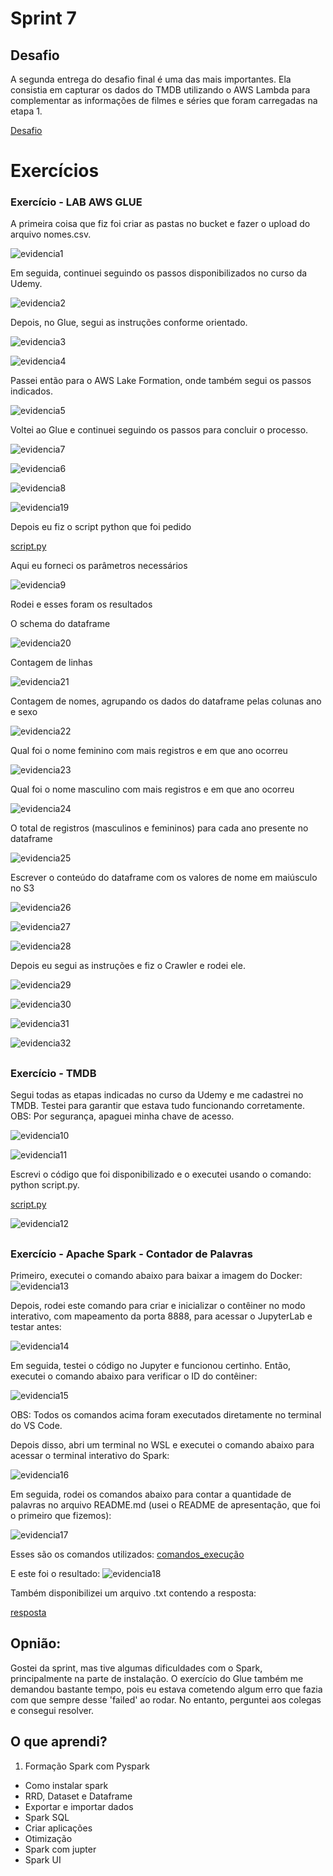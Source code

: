 # Sprint 7
## Desafio
A segunda entrega do desafio final é uma das mais importantes. Ela consistia em capturar os dados do TMDB utilizando o AWS Lambda para complementar as informações de filmes e séries que foram carregadas na etapa 1.

[Desafio](../Sprint%207/Desafios/)

# Exercícios 
### Exercício - LAB AWS GLUE 
A primeira coisa que fiz foi criar as pastas no bucket e fazer o upload do arquivo nomes.csv.

![evidencia1](../Sprint%207/Evidencias/Evidencias_exercicios/evidencia1.png)

Em seguida, continuei seguindo os passos disponibilizados no curso da Udemy.

![evidencia2](../Sprint%207/Evidencias/Evidencias_exercicios/evidencia2.png)

Depois, no Glue, segui as instruções conforme orientado.

![evidencia3](../Sprint%207/Evidencias/Evidencias_exercicios/evidencia3.png)

![evidencia4](../Sprint%207/Evidencias/Evidencias_exercicios/evidencia4.png)

Passei então para o AWS Lake Formation, onde também segui os passos indicados.

![evidencia5](../Sprint%207/Evidencias/Evidencias_exercicios/evidencia5.png)

Voltei ao Glue e continuei seguindo os passos para concluir o processo.

![evidencia7](../Sprint%207/Evidencias/Evidencias_exercicios/evidencia7.png)

![evidencia6](../Sprint%207/Evidencias/Evidencias_exercicios/evidencia6.png)

![evidencia8](../Sprint%207/Evidencias/Evidencias_exercicios/evidencia8.png)

![evidencia19](../Sprint%207/Evidencias/Evidencias_exercicios/evidencia19.png)

Depois eu fiz o script python que foi pedido

[script.py](../Sprint%207/Exercicios/AWS%20GLUE/script.py)

Aqui eu forneci os parâmetros necessários

![evidencia9](../Sprint%207/Evidencias/Evidencias_exercicios/evidencia9.png)

Rodei e esses foram os resultados 

O schema do dataframe

![evidencia20](../Sprint%207/Evidencias/Evidencias_exercicios/evidencia20.png)

Contagem de linhas

![evidencia21](../Sprint%207/Evidencias/Evidencias_exercicios/evidencia21.png)

Contagem de nomes, agrupando os dados do dataframe pelas colunas ano e sexo

![evidencia22](../Sprint%207/Evidencias/Evidencias_exercicios/evidencia22.png)

Qual foi o nome feminino com mais registros e em que ano ocorreu

![evidencia23](../Sprint%207/Evidencias/Evidencias_exercicios/evidencia23.png)

Qual foi o nome masculino com mais registros e em que ano ocorreu

![evidencia24](../Sprint%207/Evidencias/Evidencias_exercicios/evidencia24.png)

O total de registros (masculinos e femininos) para cada ano presente no dataframe

![evidencia25](../Sprint%207/Evidencias/Evidencias_exercicios/evidencia25.png)

Escrever o conteúdo do dataframe com os valores de nome em maiúsculo no S3

![evidencia26](../Sprint%207/Evidencias/Evidencias_exercicios/evidencia26.png)

![evidencia27](../Sprint%207/Evidencias/Evidencias_exercicios/evidencia27.png)

![evidencia28](../Sprint%207/Evidencias/Evidencias_exercicios/evidencia28.png)

Depois eu segui as instruções e fiz o Crawler e rodei ele.

![evidencia29](../Sprint%207/Evidencias/Evidencias_exercicios/evidencia29.png)

![evidencia30](../Sprint%207/Evidencias/Evidencias_exercicios/evidencia30.png)

![evidencia31](../Sprint%207/Evidencias/Evidencias_exercicios/evidencia31.png)

![evidencia32](../Sprint%207/Evidencias/Evidencias_exercicios/evidencia32.png)

##
### Exercício - TMDB

Segui todas as etapas indicadas no curso da Udemy e me cadastrei no TMDB. Testei para garantir que estava tudo funcionando corretamente.
OBS: Por segurança, apaguei minha chave de acesso.

![evidencia10](../Sprint%207/Evidencias/Evidencias_exercicios/evidencia10.jpeg)

![evidencia11](../Sprint%207/Evidencias/Evidencias_exercicios/evidencia11.jpeg)

Escrevi o código que foi disponibilizado e o executei usando o comando:
python script.py.

[script.py](../Sprint%207/Exercicios/TMDB/script.py)

![evidencia12](../Sprint%207/Evidencias/Evidencias_exercicios/evidencia12.png)

##
### Exercício - Apache Spark - Contador de Palavras
Primeiro, executei o comando abaixo para baixar a imagem do Docker:
![evidencia13](../Sprint%207/Evidencias/Evidencias_exercicios/evidencia13.png)

Depois, rodei este comando para criar e inicializar o contêiner no modo interativo, com mapeamento da porta 8888, para acessar o JupyterLab e testar antes:

![evidencia14](../Sprint%207/Evidencias/Evidencias_exercicios/evidencia14.png)

Em seguida, testei o código no Jupyter e funcionou certinho. Então, executei o comando abaixo para verificar o ID do contêiner:

![evidencia15](../Sprint%207/Evidencias/Evidencias_exercicios/evidencia15.png)

OBS: Todos os comandos acima foram executados diretamente no terminal do VS Code.

Depois disso, abri um terminal no WSL e executei o comando abaixo para acessar o terminal interativo do Spark:

![evidencia16](../Sprint%207/Evidencias/Evidencias_exercicios/evidencia16.png)

Em seguida, rodei os comandos abaixo para contar a quantidade de palavras no arquivo README.md (usei o README de apresentação, que foi o primeiro que fizemos):

![evidencia17](../Sprint%207/Evidencias/Evidencias_exercicios/evidencia17.png)

Esses são os comandos utilizados:
[comandos_execução](../Sprint%207/Exercicios/Apache%20Spark/comandos_execução.txt)

E este foi o resultado: 
![evidencia18](../Sprint%207/Evidencias/Evidencias_exercicios/evidencia18.png)

Também disponibilizei um arquivo .txt contendo a resposta:

[resposta](../Sprint%207/Exercicios/Apache%20Spark/resultado.txt)

## Opnião:
Gostei da sprint, mas tive algumas dificuldades com o Spark, principalmente na parte de instalação. O exercício do Glue também me demandou bastante tempo, pois eu estava cometendo algum erro que fazia com que sempre desse 'failed' ao rodar. No entanto, perguntei aos colegas e consegui resolver.

## O que aprendi?
1. Formação Spark com Pyspark
* Como instalar spark
* RRD, Dataset e Dataframe
* Exportar e importar dados
* Spark SQL
* Criar aplicações
* Otimização
* Spark com jupter
* Spark UI